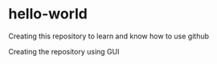 # hello-world
Creating this repository to learn and know how to use github

Creating the repository using GUI
